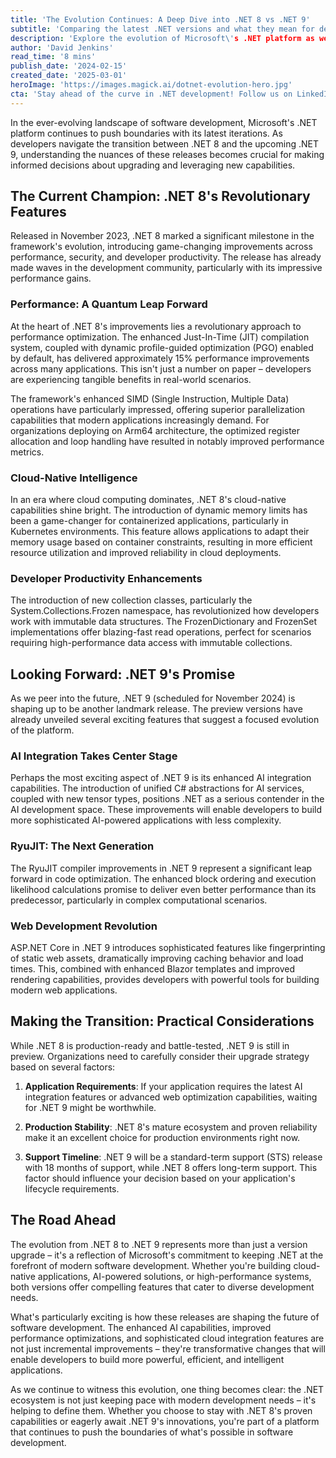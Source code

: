 ```yaml
---
title: 'The Evolution Continues: A Deep Dive into .NET 8 vs .NET 9'
subtitle: 'Comparing the latest .NET versions and what they mean for developers'
description: 'Explore the evolution of Microsoft\'s .NET platform as we compare .NET 8\'s revolutionary features with the upcoming .NET 9\'s promising innovations. From enhanced performance and AI integration to cloud-native capabilities, discover how these releases are shaping the future of software development.'
author: 'David Jenkins'
read_time: '8 mins'
publish_date: '2024-02-15'
created_date: '2025-03-01'
heroImage: 'https://images.magick.ai/dotnet-evolution-hero.jpg'
cta: 'Stay ahead of the curve in .NET development! Follow us on LinkedIn for regular updates, expert insights, and in-depth analysis of the latest .NET features and best practices.'
---
```


In the ever-evolving landscape of software development, Microsoft's .NET platform continues to push boundaries with its latest iterations. As developers navigate the transition between .NET 8 and the upcoming .NET 9, understanding the nuances of these releases becomes crucial for making informed decisions about upgrading and leveraging new capabilities.

## The Current Champion: .NET 8's Revolutionary Features

Released in November 2023, .NET 8 marked a significant milestone in the framework's evolution, introducing game-changing improvements across performance, security, and developer productivity. The release has already made waves in the development community, particularly with its impressive performance gains.

### Performance: A Quantum Leap Forward

At the heart of .NET 8's improvements lies a revolutionary approach to performance optimization. The enhanced Just-In-Time (JIT) compilation system, coupled with dynamic profile-guided optimization (PGO) enabled by default, has delivered approximately 15% performance improvements across many applications. This isn't just a number on paper – developers are experiencing tangible benefits in real-world scenarios.

The framework's enhanced SIMD (Single Instruction, Multiple Data) operations have particularly impressed, offering superior parallelization capabilities that modern applications increasingly demand. For organizations deploying on Arm64 architecture, the optimized register allocation and loop handling have resulted in notably improved performance metrics.

### Cloud-Native Intelligence

In an era where cloud computing dominates, .NET 8's cloud-native capabilities shine bright. The introduction of dynamic memory limits has been a game-changer for containerized applications, particularly in Kubernetes environments. This feature allows applications to adapt their memory usage based on container constraints, resulting in more efficient resource utilization and improved reliability in cloud deployments.

### Developer Productivity Enhancements

The introduction of new collection classes, particularly the System.Collections.Frozen namespace, has revolutionized how developers work with immutable data structures. The FrozenDictionary and FrozenSet implementations offer blazing-fast read operations, perfect for scenarios requiring high-performance data access with immutable collections.

## Looking Forward: .NET 9's Promise

As we peer into the future, .NET 9 (scheduled for November 2024) is shaping up to be another landmark release. The preview versions have already unveiled several exciting features that suggest a focused evolution of the platform.

### AI Integration Takes Center Stage

Perhaps the most exciting aspect of .NET 9 is its enhanced AI integration capabilities. The introduction of unified C# abstractions for AI services, coupled with new tensor types, positions .NET as a serious contender in the AI development space. These improvements will enable developers to build more sophisticated AI-powered applications with less complexity.

### RyuJIT: The Next Generation

The RyuJIT compiler improvements in .NET 9 represent a significant leap forward in code optimization. The enhanced block ordering and execution likelihood calculations promise to deliver even better performance than its predecessor, particularly in complex computational scenarios.

### Web Development Revolution

ASP.NET Core in .NET 9 introduces sophisticated features like fingerprinting of static web assets, dramatically improving caching behavior and load times. This, combined with enhanced Blazor templates and improved rendering capabilities, provides developers with powerful tools for building modern web applications.

## Making the Transition: Practical Considerations

While .NET 8 is production-ready and battle-tested, .NET 9 is still in preview. Organizations need to carefully consider their upgrade strategy based on several factors:

1. **Application Requirements**: If your application requires the latest AI integration features or advanced web optimization capabilities, waiting for .NET 9 might be worthwhile.

2. **Production Stability**: .NET 8's mature ecosystem and proven reliability make it an excellent choice for production environments right now.

3. **Support Timeline**: .NET 9 will be a standard-term support (STS) release with 18 months of support, while .NET 8 offers long-term support. This factor should influence your decision based on your application's lifecycle requirements.

## The Road Ahead

The evolution from .NET 8 to .NET 9 represents more than just a version upgrade – it's a reflection of Microsoft's commitment to keeping .NET at the forefront of modern software development. Whether you're building cloud-native applications, AI-powered solutions, or high-performance systems, both versions offer compelling features that cater to diverse development needs.

What's particularly exciting is how these releases are shaping the future of software development. The enhanced AI capabilities, improved performance optimizations, and sophisticated cloud integration features are not just incremental improvements – they're transformative changes that will enable developers to build more powerful, efficient, and intelligent applications.

As we continue to witness this evolution, one thing becomes clear: the .NET ecosystem is not just keeping pace with modern development needs – it's helping to define them. Whether you choose to stay with .NET 8's proven capabilities or eagerly await .NET 9's innovations, you're part of a platform that continues to push the boundaries of what's possible in software development.
